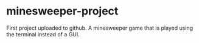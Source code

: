 # minesweeper-project
First project uploaded to github. A minesweeper game that is played using the terminal instead of a GUI. 
